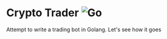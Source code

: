 # Crypto Trader ![Go](https://github.com/brharrelldev/cryptoTrader/workflows/Go/badge.svg?branch=master)

Attempt to write a trading bot in Golang.  Let's see how it goes